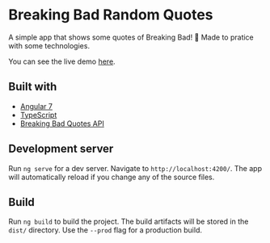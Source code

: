 # Breaking Bad Random Quotes

A simple app that shows some quotes of Breaking Bad! 💎
Made to pratice with some technologies.

You can see the live demo [here](https://barbosagabriel.github.io/breaking-bad-random-quotes).

## Built with
- [Angular 7](https://angular.io)
- [TypeScript](https://www.typescriptlang.org)
- [Breaking Bad Quotes API](https://github.com/shevabam/breaking-bad-quotes)

## Development server

Run `ng serve` for a dev server. Navigate to `http://localhost:4200/`. The app will automatically reload if you change any of the source files.

## Build

Run `ng build` to build the project. The build artifacts will be stored in the `dist/` directory. Use the `--prod` flag for a production build.
